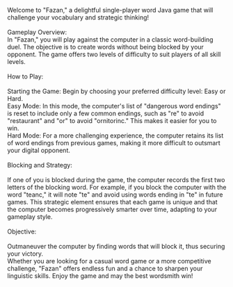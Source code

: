 Welcome to "Fazan," a delightful single-player word Java game that will challenge your vocabulary and strategic thinking!<br>
<br>
Gameplay Overview:<br>
In "Fazan," you will play against the computer in a classic word-building duel. The objective is to create words without being blocked by your opponent. The game offers two levels of difficulty to suit players of all skill levels.<br>
<br>
How to Play:<br>
<br>
Starting the Game: Begin by choosing your preferred difficulty level: Easy or Hard.<br>
Easy Mode: In this mode, the computer's list of "dangerous word endings" is reset to include only a few common endings, such as "re" to avoid "restaurant" and "or" to avoid "ornitorinc." This makes it easier for you to win.<br>
Hard Mode: For a more challenging experience, the computer retains its list of word endings from previous games, making it more difficult to outsmart your digital opponent.<br>
<br>
Blocking and Strategy:<br>
<br>
If one of you is blocked during the game, the computer records the first two letters of the blocking word. For example, if you block the computer with the word "teanc," it will note "te" and avoid using words ending in "te" in future games. This strategic element ensures that each game is unique and that the computer becomes progressively smarter over time, adapting to your gameplay style.<br>
<br>
Objective:<br>
<br>
Outmaneuver the computer by finding words that will block it, thus securing your victory.<br>
Whether you are looking for a casual word game or a more competitive challenge, "Fazan" offers endless fun and a chance to sharpen your linguistic skills. Enjoy the game and may the best wordsmith win!<br>